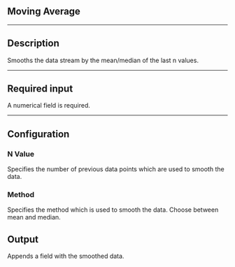 <!--
  ~ Licensed to the Apache Software Foundation (ASF) under one or more
  ~ contributor license agreements.  See the NOTICE file distributed with
  ~ this work for additional information regarding copyright ownership.
  ~ The ASF licenses this file to You under the Apache License, Version 2.0
  ~ (the "License"); you may not use this file except in compliance with
  ~ the License.  You may obtain a copy of the License at
  ~
  ~    http://www.apache.org/licenses/LICENSE-2.0
  ~
  ~ Unless required by applicable law or agreed to in writing, software
  ~ distributed under the License is distributed on an "AS IS" BASIS,
  ~ WITHOUT WARRANTIES OR CONDITIONS OF ANY KIND, either express or implied.
  ~ See the License for the specific language governing permissions and
  ~ limitations under the License.
  ~
  -->

## Moving Average
***


## Description

Smooths the data stream by the mean/median of the last n values.

***

## Required input
A numerical field is required.
***

## Configuration
### N Value
Specifies the number of previous data points which are used to smooth the data.
### Method
Specifies the method which is used to smooth the data. Choose between mean and median.

## Output
Appends a field with the smoothed data.